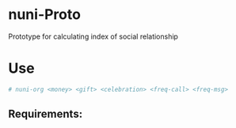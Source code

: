 # nuni-Proto
Prototype for calculating index of social relationship 

# Use
```bash
# nuni-org <money> <gift> <celebration> <freq-call> <freq-msg>

```

## Requirements:
